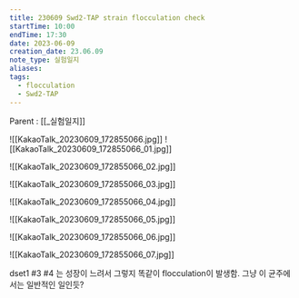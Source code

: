 ```yaml
---
title: 230609 Swd2-TAP strain flocculation check
startTime: 10:00
endTime: 17:30
date: 2023-06-09
creation_date: 23.06.09
note_type: 실험일지
aliases: 
tags:
  - flocculation
  - Swd2-TAP
---
```


Parent : [[_실험일지]]


![[KakaoTalk_20230609_172855066.jpg]]
![[KakaoTalk_20230609_172855066_01.jpg]]

![[KakaoTalk_20230609_172855066_02.jpg]]

![[KakaoTalk_20230609_172855066_03.jpg]]


![[KakaoTalk_20230609_172855066_04.jpg]]

![[KakaoTalk_20230609_172855066_05.jpg]]

![[KakaoTalk_20230609_172855066_06.jpg]]

![[KakaoTalk_20230609_172855066_07.jpg]]

dset1  #3 #4 는 성장이 느려서 그렇지 똑같이 flocculation이 발생함.
그냥 이 균주에서는 일반적인 일인듯?